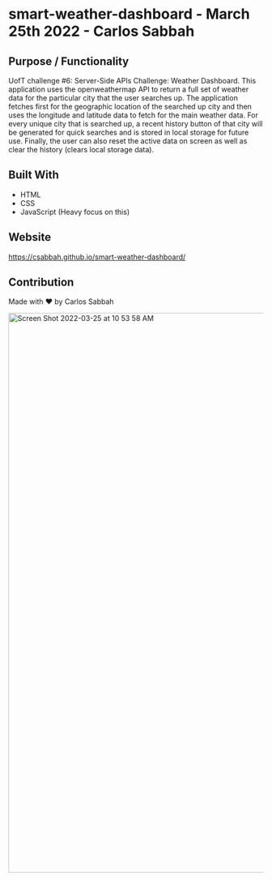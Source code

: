 # smart-weather-dashboard - March 25th 2022 - Carlos Sabbah

## Purpose / Functionality

UofT challenge #6: Server-Side APIs Challenge: Weather Dashboard. This application uses the openweathermap API to return a full set of weather data for the particular city that the user searches up. The application fetches first for the geographic location of the searched up city and then uses the longitude and latitude data to fetch for the main weather data. For every unique city that is searched up, a recent history button of that city will be generated for quick searches and is stored in local storage for future use. Finally, the user can also reset the active data on screen as well as clear the history (clears local storage data).

## Built With

- HTML
- CSS
- JavaScript (Heavy focus on this)

## Website

https://csabbah.github.io/smart-weather-dashboard/

## Contribution

Made with ❤️ by Carlos Sabbah

<img width="1105" alt="Screen Shot 2022-03-25 at 10 53 58 AM" src="https://user-images.githubusercontent.com/91699101/160145252-0ebc5826-d263-475c-a8f1-1ed932db08dc.png">
